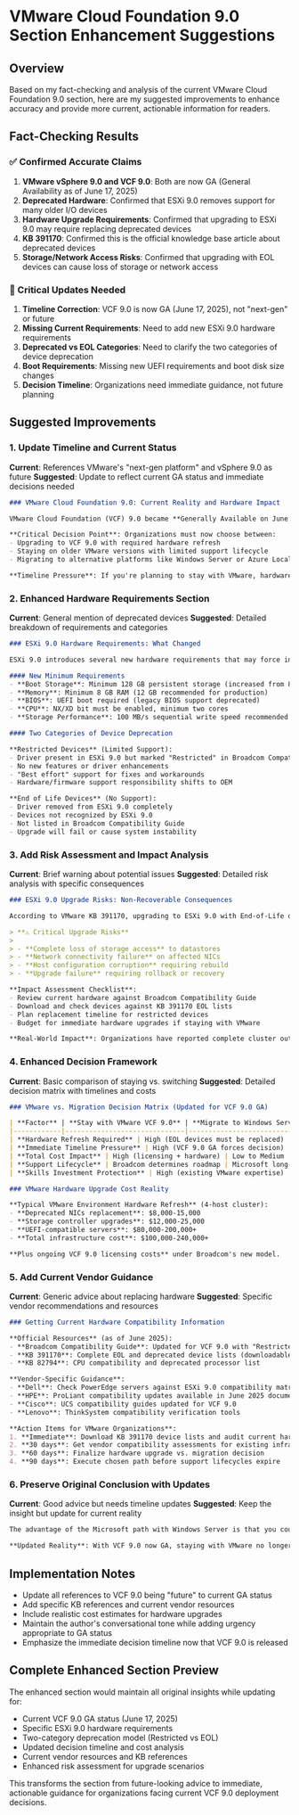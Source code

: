 # VMware Cloud Foundation 9.0 Section Enhancement Suggestions

## Overview
Based on my fact-checking and analysis of the current VMware Cloud Foundation 9.0 section, here are my suggested improvements to enhance accuracy and provide more current, actionable information for readers.

## Fact-Checking Results

### ✅ Confirmed Accurate Claims
1. **VMware vSphere 9.0 and VCF 9.0**: Both are now GA (General Availability as of June 17, 2025)
2. **Deprecated Hardware**: Confirmed that ESXi 9.0 removes support for many older I/O devices
3. **Hardware Upgrade Requirements**: Confirmed that upgrading to ESXi 9.0 may require replacing deprecated devices
4. **KB 391170**: Confirmed this is the official knowledge base article about deprecated devices
5. **Storage/Network Access Risks**: Confirmed that upgrading with EOL devices can cause loss of storage or network access

### 📝 Critical Updates Needed
1. **Timeline Correction**: VCF 9.0 is now GA (June 17, 2025), not "next-gen" or future
2. **Missing Current Requirements**: Need to add new ESXi 9.0 hardware requirements
3. **Deprecated vs EOL Categories**: Need to clarify the two categories of device deprecation
4. **Boot Requirements**: Missing new UEFI requirements and boot disk size changes
5. **Decision Timeline**: Organizations need immediate guidance, not future planning

## Suggested Improvements

### 1. Update Timeline and Current Status
**Current**: References VMware's "next-gen platform" and vSphere 9.0 as future
**Suggested**: Update to reflect current GA status and immediate decisions needed

```markdown
### VMware Cloud Foundation 9.0: Current Reality and Hardware Impact

VMware Cloud Foundation (VCF) 9.0 became **Generally Available on June 17, 2025** – this is no longer a future consideration but a current reality affecting organizations today. For those weighing staying with VMware versus switching, VCF 9.0 brings immediate hardware considerations that directly impact your migration timeline and budget.

**Critical Decision Point**: Organizations must now choose between:
- Upgrading to VCF 9.0 with required hardware refresh
- Staying on older VMware versions with limited support lifecycle
- Migrating to alternative platforms like Windows Server or Azure Local

**Timeline Pressure**: If you're planning to stay with VMware, hardware compatibility decisions need to be made now, as older hardware support ends with this release.
```

### 2. Enhanced Hardware Requirements Section
**Current**: General mention of deprecated devices
**Suggested**: Detailed breakdown of requirements and categories

```markdown
### ESXi 9.0 Hardware Requirements: What Changed

ESXi 9.0 introduces several new hardware requirements that may force infrastructure upgrades:

#### New Minimum Requirements
- **Boot Storage**: Minimum 128 GB persistent storage (increased from 8 GB)
- **Memory**: Minimum 8 GB RAM (12 GB recommended for production)
- **BIOS**: UEFI boot required (legacy BIOS support deprecated)
- **CPU**: NX/XD bit must be enabled, minimum two cores
- **Storage Performance**: 100 MB/s sequential write speed recommended

#### Two Categories of Device Deprecation

**Restricted Devices** (Limited Support):
- Driver present in ESXi 9.0 but marked "Restricted" in Broadcom Compatibility Guide
- No new features or driver enhancements
- "Best effort" support for fixes and workarounds
- Hardware/firmware support responsibility shifts to OEM

**End of Life Devices** (No Support):
- Driver removed from ESXi 9.0 completely
- Devices not recognized by ESXi 9.0
- Not listed in Broadcom Compatibility Guide
- Upgrade will fail or cause system instability
```

### 3. Add Risk Assessment and Impact Analysis
**Current**: Brief warning about potential issues
**Suggested**: Detailed risk analysis with specific consequences

```markdown
### ESXi 9.0 Upgrade Risks: Non-Recoverable Consequences

According to VMware KB 391170, upgrading to ESXi 9.0 with End-of-Life devices can cause:

> **⚠️ Critical Upgrade Risks**
>
> - **Complete loss of storage access** to datastores
> - **Network connectivity failure** on affected NICs
> - **Host configuration corruption** requiring rebuild
> - **Upgrade failure** requiring rollback or recovery

**Impact Assessment Checklist**:
- Review current hardware against Broadcom Compatibility Guide
- Download and check devices against KB 391170 EOL lists
- Plan replacement timeline for restricted devices
- Budget for immediate hardware upgrades if staying with VMware

**Real-World Impact**: Organizations have reported complete cluster outages when attempting ESXi 9.0 upgrades on hosts with deprecated network cards or storage controllers.
```

### 4. Enhanced Decision Framework
**Current**: Basic comparison of staying vs. switching
**Suggested**: Detailed decision matrix with timelines and costs

```markdown
### VMware vs. Migration Decision Matrix (Updated for VCF 9.0 GA)

| **Factor** | **Stay with VMware VCF 9.0** | **Migrate to Windows Server** | **Migrate to Azure Local** |
|------------|------------------------------|------------------------------|---------------------------|
| **Hardware Refresh Required** | High (EOL devices must be replaced) | Low (existing hardware often compatible) | High (validated nodes required) |
| **Immediate Timeline Pressure** | High (VCF 9.0 GA forces decision) | Medium (can plan migration) | Medium (can plan migration) |
| **Total Cost Impact** | High (licensing + hardware) | Low to Medium | High (subscription + hardware) |
| **Support Lifecycle** | Broadcom determines roadmap | Microsoft long-term support | Microsoft long-term support |
| **Skills Investment Protection** | High (existing VMware expertise) | Medium (new platform learning) | Medium (new platform learning) |

### VMware Hardware Upgrade Cost Reality

**Typical VMware Environment Hardware Refresh** (4-host cluster):
- **Deprecated NICs replacement**: $8,000-15,000
- **Storage controller upgrades**: $12,000-25,000  
- **UEFI-compatible servers**: $80,000-200,000+
- **Total infrastructure cost**: $100,000-240,000+

**Plus ongoing VCF 9.0 licensing costs** under Broadcom's new model.
```

### 5. Add Current Vendor Guidance
**Current**: Generic advice about replacing hardware
**Suggested**: Specific vendor recommendations and resources

```markdown
### Getting Current Hardware Compatibility Information

**Official Resources** (as of June 2025):
- **Broadcom Compatibility Guide**: Updated for VCF 9.0 with "Restricted" device markings
- **KB 391170**: Complete EOL and deprecated device lists (downloadable Excel sheets)
- **KB 82794**: CPU compatibility and deprecated processor list

**Vendor-Specific Guidance**:
- **Dell**: Check PowerEdge servers against ESXi 9.0 compatibility matrix
- **HPE**: ProLiant compatibility updates available in June 2025 documentation  
- **Cisco**: UCS compatibility guides updated for VCF 9.0
- **Lenovo**: ThinkSystem compatibility verification tools

**Action Items for VMware Organizations**:
1. **Immediate**: Download KB 391170 device lists and audit current hardware
2. **30 days**: Get vendor compatibility assessments for existing infrastructure
3. **60 days**: Finalize hardware upgrade vs. migration decision
4. **90 days**: Execute chosen path before support lifecycles expire
```

### 6. Preserve Original Conclusion with Updates
**Current**: Good advice but needs timeline updates
**Suggested**: Keep the insight but update for current reality

```markdown
The advantage of the Microsoft path with Windows Server is that you could potentially run on your existing hardware *for significantly longer* (since Windows Server 2025 maintains broad hardware compatibility), buying you time for a planned hardware refresh on your terms rather than VMware's timeline. 

**Updated Reality**: With VCF 9.0 now GA, staying with VMware no longer provides the luxury of gradual hardware transitions – the hardware compatibility decisions are immediate and mandatory. This makes the Windows Server migration path even more attractive for organizations wanting to preserve existing infrastructure investments while planning future upgrades on their own timeline.
```

## Implementation Notes
- Update all references to VCF 9.0 being "future" to current GA status
- Add specific KB references and current vendor resources
- Include realistic cost estimates for hardware upgrades
- Maintain the author's conversational tone while adding urgency appropriate to GA status
- Emphasize the immediate decision timeline now that VCF 9.0 is released

## Complete Enhanced Section Preview
The enhanced section would maintain all original insights while updating for:
- Current VCF 9.0 GA status (June 17, 2025)
- Specific ESXi 9.0 hardware requirements
- Two-category deprecation model (Restricted vs EOL)
- Updated decision timeline and cost analysis
- Current vendor resources and KB references
- Enhanced risk assessment for upgrade scenarios

This transforms the section from future-looking advice to immediate, actionable guidance for organizations facing current VCF 9.0 deployment decisions.
